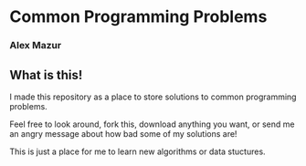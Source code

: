 # Common Programming Problems
### Alex Mazur

## What is this!
I made this repository as a place to store solutions to common programming problems.

Feel free to look around, fork this, download anything you want, or send me an angry message about how bad some of my solutions are!

This is just a place for me to learn new algorithms or data stuctures.
